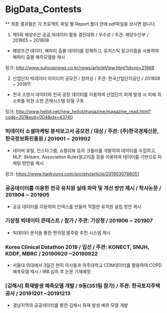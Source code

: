 # BigData_Contests
** 최종 결과물은 각 프로젝트 파일 별 Report 폴더 안에 pdf파일을 보시면 됩니다.

1) 제5회 해양수산 공공,빅데이터 활용 경진대회  / 우수상 / 주관: 해양수산부 / 201805 ~ 201808
- 해양조건 데이터, 해파리 출몰 데이터를 정제하고, 로지스틱 알고리즘을 사용하여 해파리 출몰 예측모델을 제시

링크: http://www.suhyupnews.co.kr/news/articleView.html?idxno=21668

2) 산업단지 빅데이터 아이디어 공모전  / 장려상 / 주관: 한국산업단지공단 / 201809 ~ 201811
- 전국 소방서 데이터와 전국 공장 데이터를 이용하여 산업단지 화재 발생 시 피해 최소화를 위한 소방 관제시스템 모델 구축

링크: http://www.hellot.net/new_hellot/magazine/magazine_read.html?code=201&sub=004&idx=43740

### 빅데이터 소셜마케팅 분석보고서 공모전 / 대상 / 주관: (주)한국경제신문, 한국정보화진흥원 / 201901 ~ 201902
- 네이버 포털, 인스타그램, 쇼핑리뷰 등의 크롤러를 개발하여 데이터를 수집하고, NLP, Sklearn, Association Rules알고리즘 등을 이용하여 데이터를 기반으로 마케팅 방안을 제시

링크: https://www.hankyung.com/society/article/2019030789051

### 공공데이터를 이용한 전국 유치원 실태 파악 및 개선 방안 제시 / 학사논문 / 201904 ~ 201905
- 공공 데이터를 이용하여 인덱스를 만들어 적절한 유치원 설립 방안 제시

### 기상청 빅데이터 콘테스트  / 참가 / 주관: 기상청 / 201906 ~ 201907

- 빅데이터 분석을 통한 편의점 발주량 추천 시스템 제시

### Korea Clinical Datathon 2019  / 입선 / 주관: KONECT, SNUH, KDDF, MBRC / 20190920 ~20190922

- 서울대 의대에서 3일간 현직 의사들과 아주대학교 CDM데이터를 활용하여 COPD 예측모델 제시 / IRB 심의 후 논문 기재예정

### [김해시] 화재발생 예측모델 개발  / 9등(351팀 참가) / 주관: 한국토지주택공사 / 20191201 ~20191213

- 경남지역의 공공데이터를 통한 김해시 화재 발생 예측 모델 개발
